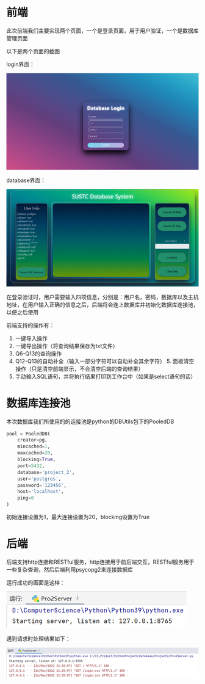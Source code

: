 # 前端

此次前端我们主要实现两个页面，一个是登录页面，用于用户验证，一个是数据库管理页面

以下是两个页面的截图

login界面：

<img src="picture/login.png" alt="login" style="zoom: 50%;" />

database界面：

<img src="picture/database.png" alt="database" style="zoom: 50%;" />

在登录验证时，用户需要输入四项信息，分别是：用户名，密码，数据库以及主机地址，在用户输入正确的信息之后，后端将会连上数据库并初始化数据库连接池，以便之后使用

前端支持的操作有：

1. 一键导入操作
2. 一键导出操作（将查询结果保存为txt文件）
3. Q6-Q13的查询操作
4. Q12-Q13的自动补全（输入一部分字符可以自动补全其余字符）
   5. 面板清空操作（只是清空前端显示，不会清空后端的查询结果）
6. 手动输入SQL语句，并将执行结果打印到工作台中（如果是select语句的话）

# 数据库连接池

本次数据库我们所使用的的连接池是python的DBUtils包下的PooledDB

```python
pool = PooledDB(
    creator=pg,
    mincached=1,
    maxcached=20,
    blocking=True,
    port=5432,
    database='project_2',
    user='postgres',
    password='123456',
    host='localhost',
    ping=0
)
```

初始连接设置为1，最大连接设置为20，blocking设置为True

# 后端

后端支持http连接和RESTful服务，http连接用于前后端交互，RESTful服务用于一些复杂查询，然后后端利用psycopg2来连接数据库

运行成功的画面是这样：

<img src="picture\server.png" alt="server"  />

遇到请求时处理结果如下：

<img src="picture\server2.png" alt="server2"  />

